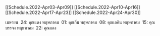 [[Schedule.2022-Apr03-Apr09]]
[[Schedule.2022-Apr10-Apr16]]
[[Schedule.2022-Apr17-Apr23]]
[[Schedule.2022-Apr24-Apr30]]

เมษายน  24: คุณแดง
พฤษภาคม  01: คุณกิ๋ม
พฤษภาคม  08: คุณเลคิน
พฤษภาคม  15: คุณบรรจง
พฤษภาคม  22: คุณแดง
